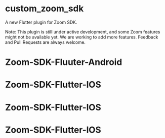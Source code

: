 # custom_zoom_sdk

A new Flutter plugin for Zoom SDK.

Note: This plugin is still under active development, and some Zoom features might not be available yet. We are working to add more features. Feedback and Pull Requests are always welcome.

# Zoom-SDK-Fluuter-Android
# Zoom-SDK-Flutter-IOS
# Zoom-SDK-Flutter-IOS
# Zoom-SDK-Flutter-IOS
